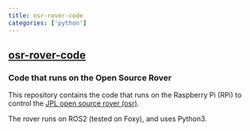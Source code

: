 ```yaml
---
title: osr-rover-code
categories: ['python']
---
```

## [osr-rover-code](https://github.com/nasa-jpl/osr-rover-code)

### Code that runs on the Open Source Rover


This repository contains the code that runs on the Raspberry Pi (RPi) to control the 
[JPL open source rover (osr)](https://github.com/nasa-jpl/open-source-rover).

The rover runs on ROS2 (tested on Foxy), and uses Python3.
